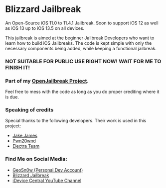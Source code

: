 # Blizzard Jailbreak
An Open-Source iOS 11.0 to 11.4.1 Jailbreak. 
Soon to support iOS 12 as well as iOS 13 up to iOS 13.5 on all devices.

This jailbreak is aimed at the beginner Jailbreak Developers who want to learn how to build iOS Jailbreaks.
The code is kept simple with only the necessary components being added, while keeping a functional jailbreak.

### NOT SUITABLE FOR PUBLIC USE RIGHT NOW! WAIT FOR ME TO FINISH IT!

### Part of my <a href="https://github.com/GeoSn0w/OpenJailbreak">OpenJailbreak Project</a>.

Feel free to mess with the code as long as you do proper crediting where it is due.

### Speaking of credits
Special thanks to the following developers. Their work is used in this project:
* <a href="https://twitter.com/Jakeashacks">Jake James</a>
* <a href="https://twitter.com/Pwn20wnd">Pwn20wnd</a>
* <a href="https://twitter.com/electra_team">Electra Team</a>

### Find Me on Social Media:
* <a href="https://twitter.com/FCE365">GeoSn0w (Personal Dev Account)</a>
* <a href="https://twitter.com/GetBlizzardJB">Blizzard Jailbreak</a>
* <a href="https://youtube.com/fce365official">iDevice Central YouTube Channel</a>
